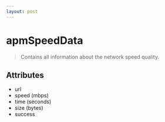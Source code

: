 ```yaml
---
layout: post
---
```


apmSpeedData
===========

> Contains all information about the network speed quality.

Attributes
----------

- url
- speed (mbps)
- time (seconds)
- size (bytes)
- success